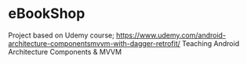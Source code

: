 # eBookShop
Project based on Udemy course; https://www.udemy.com/android-architecture-componentsmvvm-with-dagger-retrofit/
Teaching Android Architecture Components & MVVM
